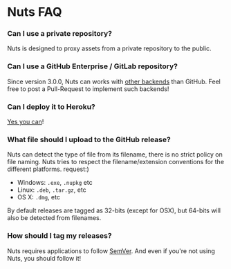 # Nuts FAQ

### Can I use a private repository?

Nuts is designed to proxy assets from a private repository to the public.

### Can I use a GitHub Enterprise / GitLab repository?

Since version 3.0.0, Nuts can works with [other backends](https://github.com/GitbookIO/nuts/tree/master/lib/backends) than GitHub. Feel free to post a Pull-Request to implement such backends!

### Can I deploy it to Heroku?

[Yes you can](deploy.md)!

### What file should I upload to the GitHub release?

Nuts can detect the type of file from its filename, there is no strict policy on file naming. Nuts tries to respect the filename/extension conventions for the different platforms. request:)

- Windows: `.exe`, `.nupkg` etc
- Linux: `.deb`, `.tar.gz`, etc
- OS X: `.dmg`, etc

By default releases are tagged as 32-bits (except for OSX), but 64-bits will also be detected from filenames.

### How should I tag my releases?

Nuts requires applications to follow [SemVer](http://semver.org). And even if you're not using Nuts, you should follow it!

